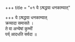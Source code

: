 +++
title = "०१ ये ऽश्रद्धया धनकाम्यात्"

+++
ये ऽश्रद्धया धनकाम्यात्  
क्रव्यादा समासते ।  
ते वा अन्येषां कुम्भीं  
पर्य् आदधति सर्वदा ॥